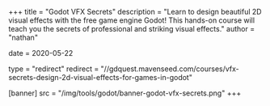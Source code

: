 +++
title = "Godot VFX Secrets"
description = "Learn to design beautiful 2D visual effects with the free game engine Godot! This hands-on course will teach you the secrets of professional and striking visual effects."
author = "nathan"

date = 2020-05-22

type = "redirect"
redirect = "//gdquest.mavenseed.com/courses/vfx-secrets-design-2d-visual-effects-for-games-in-godot"

[banner]
src = "/img/tools/godot/banner-godot-vfx-secrets.png"
+++
